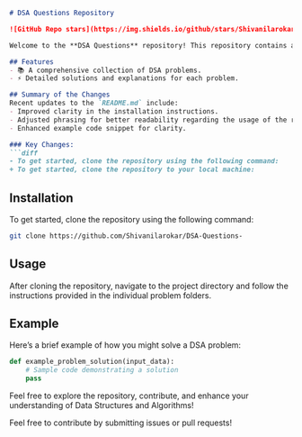 ```markdown
# DSA Questions Repository

![GitHub Repo stars](https://img.shields.io/github/stars/Shivanilarokar/DSA-Questions-) ![GitHub forks](https://img.shields.io/github/forks/Shivanilarokar/DSA-Questions-) ![GitHub issues](https://img.shields.io/github/issues/Shivanilarokar/DSA-Questions-)

Welcome to the **DSA Questions** repository! This repository contains a collection of Data Structures and Algorithms (DSA) problems designed to help you enhance your coding skills.

## Features
- 📚 A comprehensive collection of DSA problems.
- ⚡ Detailed solutions and explanations for each problem.

## Summary of the Changes
Recent updates to the `README.md` include:
- Improved clarity in the installation instructions.
- Adjusted phrasing for better readability regarding the usage of the repository.
- Enhanced example code snippet for clarity.

### Key Changes:
```diff
- To get started, clone the repository using the following command:
+ To get started, clone the repository to your local machine:
```

## Installation
To get started, clone the repository using the following command:

```bash
git clone https://github.com/Shivanilarokar/DSA-Questions-
```

## Usage
After cloning the repository, navigate to the project directory and follow the instructions provided in the individual problem folders.

## Example
Here’s a brief example of how you might solve a DSA problem:

```python
def example_problem_solution(input_data):
    # Sample code demonstrating a solution
    pass
```

Feel free to explore the repository, contribute, and enhance your understanding of Data Structures and Algorithms! 

Feel free to contribute by submitting issues or pull requests!
```